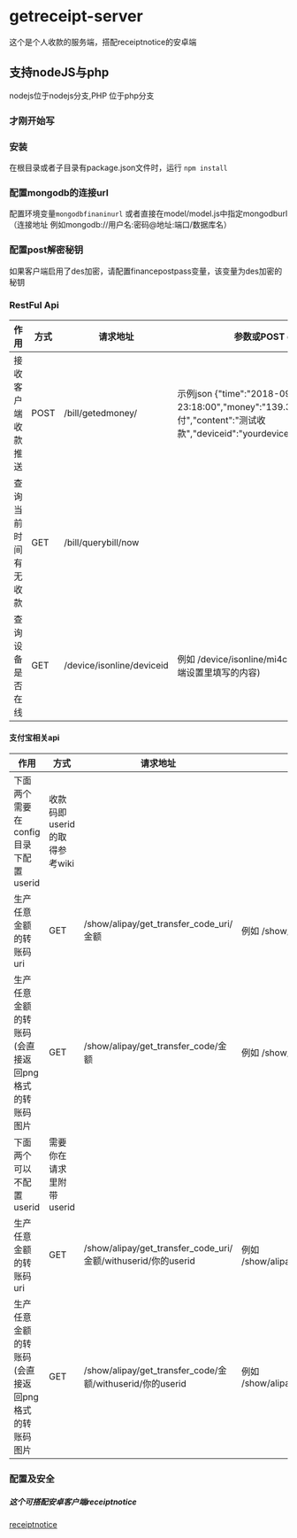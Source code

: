 # getreceipt-server
这个是个人收款的服务端，搭配receiptnotice的安卓端

## 支持nodeJS与php
nodejs位于nodejs分支,PHP 位于php分支

### 才刚开始写



### 安装

在根目录或者子目录有package.json文件时，运行
`npm install`

### 配置mongodb的连接url

配置环境变量`mongodbfinaninurl`
或者直接在model/model.js中指定mongodburl（连接地址 例如mongodb://用户名:密码@地址:端口/数据库名）

### 配置post解密秘钥

如果客户端启用了des加密，请配置financepostpass变量，该变量为des加密的秘钥

### RestFul Api
| 作用 | 方式 | 请求地址 | 参数或POST data |
|-|-|-|-|
|接收客户端收款推送 | POST | /bill/getedmoney/ | 示例json {"time":"2018-09-20 23:18:00","money":"139.34","title":"微信支付","content":"测试收款","deviceid":"yourdeviceid","encrypt":"0"} |
|查询当前时间有无收款 | GET | /bill/querybill/now| |
|查询设备是否在线 | GET | /device/isonline/deviceid | 例如 /device/isonline/mi4c (deviceid为客户端设置里填写的内容) |

#### 支付宝相关api
| 作用 | 方式 | 请求地址 | 参数或POST data |
|-|-|-|-|
|下面两个需要在config目录下配置userid|收款码即userid的取得参考wiki| | |
|生产任意金额的转账码uri|GET|/show/alipay/get_transfer_code_uri/金额|例如 /show/alipay/get_transfer_code_uri/66.66|
|生产任意金额的转账码(会直接返回png格式的转账码图片|GET|/show/alipay/get_transfer_code/金额|例如 /show/alipay/get_transfer_code_uri/66.66|
|下面两个可以不配置userid|需要你在请求里附带userid| | |
|生产任意金额的转账码uri|GET|/show/alipay/get_transfer_code_uri/金额/withuserid/你的userid|例如 /show/alipay/get_transfer_code_uri/66.66/withuserid/735648|
|生产任意金额的转账码(会直接返回png格式的转账码图片|GET|/show/alipay/get_transfer_code/金额/withuserid/你的userid|例如 /show/alipay/get_transfer_code_uri/66.66/withuserid/735648|
### 配置及安全






##### 这个可搭配安卓客户端receiptnotice
[receiptnotice](https://github.com/WeihuaGu/receiptnotice)
